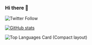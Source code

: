 ### Hi there 👋

![Twitter Follow](https://img.shields.io/twitter/follow/hyperdb?style=social)

[![GitHub stats](https://github-readme-stats.vercel.app/api?username=hyperdb&theme=radical&count_private=true&show_icons=true)](https://github.com/anuraghazra/github-readme-stats)

![Top Languages Card (Compact layout)](https://github-readme-stats.vercel.app/api/top-langs/?username=hyperdb&layout=compact&theme=radical&count_private=true)
